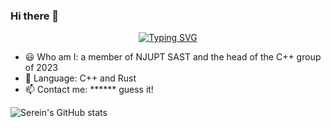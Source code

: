 ### Hi there 👋

<div align="center">
  <a href="https://git.io/typing-svg">
    <img src="https://readme-typing-svg.demolab.com?font=Fira+Code&pause=1000&random=false&width=435&separator=%3D&lines=std%3A%3Acout+%3C%3C+%22hello+world%5Cn%22;" alt="Typing SVG" />
  </a>
</div>

- :smiley: Who am I: a member of NJUPT SAST and the head of the C++ group of 2023
- 👀 Language: C++ and Rust
- :mailbox: Contact me: ****** guess it!

![Serein's GitHub stats](https://github-readme-stats.vercel.app/api?username=Serein207&show_icons=true&theme=transparent)
